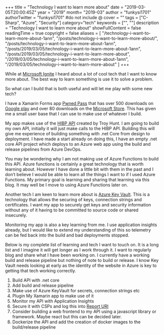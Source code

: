 +++
title = "Technology I want to learn more about"
date = "2019-03-05T20:00:45Z"
year = "2019"
month= "2019-03"
author = "funkysi1701"
authorTwitter = "funkysi1701" #do not include @
cover = ""
tags = ["C-Sharp", "Azure", "Security"]
category="tech"
keywords = ["", ""]
description = "Technology I want to learn more about"
showFullContent = false
readingTime = true
copyright = false
aliases = [
    "/technology-i-want-to-learn-more-about-1ann",
    "/posts/technology-i-want-to-learn-more-about/",
    "/posts/technology-i-want-to-learn-more-about-1ann",
    "/posts/2019/03/05/technology-i-want-to-learn-more-about-1ann",
    "/posts/2019/03/05/technology-i-want-to-learn-more-about",
    "/2019/03/05/technology-i-want-to-learn-more-about-1ann",
    "/2019/03/05/technology-i-want-to-learn-more-about"
]
+++

While at [Microsoft Ignite](https://www.funkysi1701.com/2019/02/26/microsoft-ignite-the-tour-london) I heard about a lot of cool tech that I want to know more about. The best way to learn something is use it to solve a problem.

So what can I build that is both useful and will let me play with some new tech?

I have a Xamarin Forms app [Pwned Pass](https://www.funkysi1701.com/pwned-pass/) that has over 500 downloads on [Google play](https://play.google.com/store/apps/details?id=pwnedpasswords.pwnedpasswords) and over 80 downloads on the [Microsoft Store](https://www.microsoft.com/en-gb/p/pwned-pass/9nm2whnztnlt?rtc=1). This has given me a small user base that I can use to make use of whatever I build.

My app makes use of the [HIBP API](https://haveibeenpwned.com/API/v2) created by Troy Hunt. I am going to build my own API, initially it will just make calls to the HIBP API. Building this will give me experience of building something with .net Core from design to deployment. I have made a start already on doing this, I have an empty .net core API project which deploys to an Azure web app using the build and release pipelines from Azure DevOps.

You may be wondering why I am not making use of Azure Functions to build this API. Azure functions is certainly a great technology that is worth learning about. However I have done a little bit with them in the past and I don’t believe I would be able to learn all the things I want to if I used Azure Functions. My primary goal is learning and sharing that learning via this blog. It may well be I move to using Azure Functions later on.

Another tech I am keen to learn more about is [Azure Key Vault](https://docs.microsoft.com/en-gb/azure/key-vault/). This is a technology that allows the securing of keys, connection strings and certificates. I want my app to securely get keys and security information without any of it having to be committed to source code or shared insecurely.

Monitoring my app is also a key learning from me. I use application insights already, but I would like to extend my understanding of this so telemetry can be fed back into the build and bad deployments stopped.

Below is my complete list of learning and tech I want to touch on. It is a long list and I imagine it will get longer as I work through it. I want to regularly blog and share what I have been working on. I currently have a working build and release pipeline but nothing of note to build or release. I know Key Vault needs looking at early as the identity of the website in Azure is key to getting that tech working correctly.

1) Build API with .net core
2) Add build and release pipeline
3) Make use of Azure KeyVault for secrets, connection strings etc
4) Plugin My Xamarin app to make use of it
5) Monitor my API with Application Insights
6) Secure it with CSPs and log this into [Report URI](https://report-uri.com/)
7) Consider building a web frontend to my API using a javascript library or framework. Maybe react but this can be decided later.
8) Dockerize the API and add the creation of docker images to the build/release pipeline